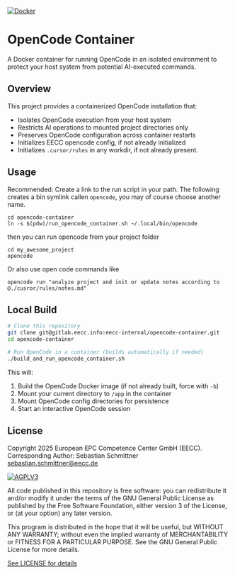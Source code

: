[![Docker](https://github.com/european-epc-competence-center/opencode-container/actions/workflows/docker-publish.yml/badge.svg)](https://github.com/european-epc-competence-center/opencode-container/actions/workflows/docker-publish.yml)

# OpenCode Container

A Docker container for running OpenCode in an isolated environment to protect your host system from potential AI-executed commands.

## Overview

This project provides a containerized OpenCode installation that:

- Isolates OpenCode execution from your host system
- Restricts AI operations to mounted project directories only
- Preserves OpenCode configuration across container restarts
- Initializes EECC opencode config, if not already initialized
- Initializes `.cursor/rules` in any workdir, if not already present.

## Usage

Recommended: Create a link to the run script in your path. The following creates a bin symlink callen `opencode`, you may of course choose another name.

```
cd opencode-container
ln -s $(pdw)/run_opencode_container.sh ~/.local/bin/opencode
```

then you can run opencode from your project folder

```
cd my_awesome_project
opencode
```

Or also use open code commands like

```
opencode run "analyze project and init or update notes according to @./cusror/rules/notes.md"
```

## Local Build

```bash
# Clone this repository
git clone git@gitlab.eecc.info:eecc-internal/opencode-container.git
cd opencode-container

# Run OpenCode in a container (builds automatically if needed)
./build_and_run_opencode_container.sh
```

This will:

1. Build the OpenCode Docker image (if not already built, force with `-b`)
2. Mount your current directory to `/app` in the container
3. Mount OpenCode config directories for persistence
4. Start an interactive OpenCode session

## License

Copyright 2025 European EPC Competence Center GmbH (EECC). Corresponding Author: Sebastian Schmittner <sebastian.schmittner@eecc.de>

<a href="https://www.gnu.org/licenses/agpl-3.0.html">
<img alt="AGPLV3" style="border-width:0" src="https://www.gnu.org/graphics/agplv3-with-text-162x68.png" /><br />
</a>

All code published in this repository is free software: you can redistribute it and/or modify it under the terms of the
GNU General Public License as published by the Free Software Foundation, either version 3 of the License, or
(at your option) any later version.
</a>

This program is distributed in the hope that it will be useful, but WITHOUT ANY WARRANTY; without even the implied
warranty of MERCHANTABILITY or FITNESS FOR A PARTICULAR PURPOSE. See the GNU General Public License for more details.

[See LICENSE for details](./LICENSE)
